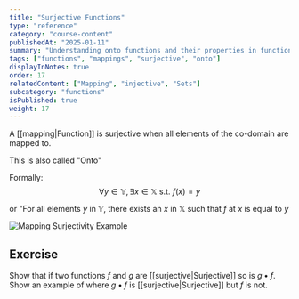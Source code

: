 ```yaml
---
title: "Surjective Functions"
type: "reference"
category: "course-content"
publishedAt: "2025-01-11"
summary: "Understanding onto functions and their properties in function theory."
tags: ["functions", "mappings", "surjective", "onto"]
displayInNotes: true
order: 17
relatedContent: ["Mapping", "injective", "Sets"]
subcategory: "functions"
isPublished: true
weight: 17
---
```


A [[mapping|Function]] is surjective when all elements of the co-domain are mapped to.

This is also called "Onto"

Formally: 
$$\forall y\in \mathbb{Y}, \exists x \in \mathbb{X} \text{ s.t. } f(x)=y$$

or "For all elements $y$ in $\mathbb{Y}$, there exists an $x$ in $\mathbb{X}$ such that $f$ at $x$ is equal to $y$


<img 
  src="/assets/images/Surjective.png" 
  alt="Mapping Surjectivity Example" 
  width={600} 
  height={400} 
/>

## Exercise
Show that if two functions $f$ and $g$ are [[surjective|Surjective]] so is $g \bullet f$.
Show an example of where $g \bullet f$ is [[surjective|Surjective]] but $f$ is not.